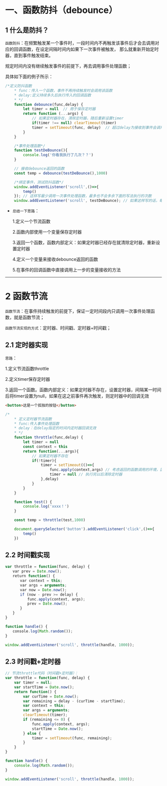 # 一、函数防抖（debounce）

## 1 什么是防抖？

`函数防抖`：在频繁触发某一个事件时，一段时间内不再触发该事件后才会去调用对应的回调函数，在设定间隔时间内如果下一次事件被触发， 那么就重新开始定时器，直到事件触发结束。

规定时间内没有继续触发事件的前提下，再去调用事件处理函数；

具体如下面的例子所示：

```javascript
/*定义防抖函数
	* func：传入一个函数，事件不再持续触发时会调用该函数
	* delay:定义持续多久后执行传入的回调函数
	* */
	function debounce(func,delay) {
		let timer = null  // 用于保存定时器
		return function (...args) {
			// 如果定时器存在，清除定时器，随后重新设置timer
			if(timer !== null) clearTimeout(timer)
			timer = setTimeout(func, delay)  // 超过delay为接收到事件会调用这里的func   必要的时候可以修改func的this指向  由于timer对外部存在引用，因此不会被销毁
		}
	}

	/*事件处理函数*/
	function testDeBounce(){
		console.log('你看我执行了几次？？')
	}

	// 接收debounce返回的函数
	const temp = debounce(testDeBounce(),1000)

	/*绑定事件，测试防抖函数*/
	window.addEventListener('scroll',()=>{
		temp()
	}); // 这样写最少调用一次事件处理函数，最多也不会多余下面的写法执行的次数
	window.addEventListener('scroll', testDeBounce); // 如果这样写的话，每当页面滚动就会调用事件处理函数
```

+ `总结一下思路`：

    1.定义一个节流函数

    2.函数内部使用一个变量保存定时器

    3.返回一个函数，函数内部定义：如果定时器已经存在就清除定时器，重新设置定时器

    4.定义一个变量来接收debounce返回的函数

    5.在事件的回调函数中直接调用上一步的变量接收的方法

------

# 2 函数节流

`函数节流`：在事件持续触发的前提下，保证一定时间段内只调用一次事件处理函数，就是函数节流；

`函数节流实现的方式`：定时器、时间戳、定时器+时间戳；

## 2.1 定时器实现

`思路`：

1.定义节流函数throttle

2.定义timer保存定时器

3.返回一个函数。函数内部定义：如果定时器不存在，设置定时器，间隔某一时间后将timer设置为null，如果在这之前事件再次触发，则定时器中的回调无效

```html
<button>这是一个孤独的按钮</button>
```

```javascript
/*
	* 定义定时器节流函数
	* func:传入事件处理函数
	* delay：在delay指定的时间内定时器回调无效
	* */
	function throttle(func,delay) {
		let timer = null
		const context = this
		return function(...args){
			// 如果定时器不存在
			if(!timer){
				timer = setTimeout(()=>{
					func.apply(context,args) // 考虑返回的函数调用的环境，因此这里不直接使用this
					timer = null // 执行完以后清除定时器
				},delay)
			}
		}
	}

	function test() {
		console.log('xxxx！')
	}

	const temp = throttle(test,1000)

	document.querySelector('button').addEventListener('click',()=>{
		temp()
	})
```

## 2.2 时间戳实现

```javascript
var throttle = function(func, delay) {            
　　var prev = Date.now();            
　　return function() {                
　　　　var context = this;                
　　　　var args = arguments;                
　　　　var now = Date.now();                
　　　　if (now - prev >= delay) {                    
　　　　　　func.apply(context, args);                    
　　　　　　prev = Date.now();                
　　　　}            
　　}        
}    

function handle() {            
　　console.log(Math.random());        
}        

window.addEventListener('scroll', throttle(handle, 1000));
```

## 2.3 时间戳+定时器

```javascript
// 节流throttle代码（时间戳+定时器）：
var throttle = function(func, delay) {     
    var timer = null;     
    var startTime = Date.now();     
    return function() {             
        var curTime = Date.now();             
        var remaining = delay - (curTime - startTime);             
        var context = this;             
        var args = arguments;             
        clearTimeout(timer);              
        if (remaining <= 0) {                    
            func.apply(context, args);                    
            startTime = Date.now();              
        } else {                    
            timer = setTimeout(func, remaining);              
        }      
    }
}

function handle() {      
    console.log(Math.random());
} 

window.addEventListener('scroll', throttle(handle, 1000));
```

